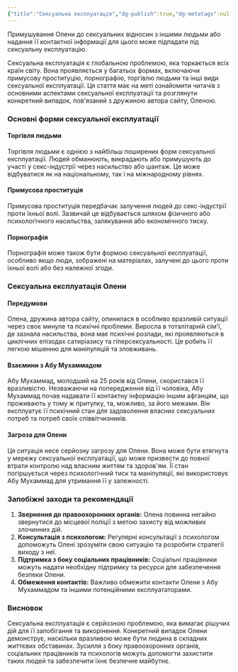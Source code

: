 ```yaml
---
{"title":"Сексуальна експлуатація","dg-publish":true,"dg-metatags":null,"dg-home":null,"permalink":"/dodatki/seksualna-ekspluatacziya/","dgPassFrontmatter":true,"noteIcon":""}
---
```


Примушування Олени до сексуальних відносин з іншими людьми або надання її контактної інформації для цього може підпадати під сексуальну експлуатацію. 

Сексуальна експлуатація є глобальною проблемою, яка торкається всіх країн світу. Вона проявляється у багатьох формах, включаючи примусову проституцію, порнографію, торгівлю людьми та інші види сексуальної експлуатації. Ця стаття має на меті ознайомити читачів з основними аспектами сексуальної експлуатації та розглянути конкретний випадок, пов'язаний з дружиною автора сайту, Оленою.

### Основні форми сексуальної експлуатації

#### Торгівля людьми

Торгівля людьми є однією з найбільш поширених форм сексуальної експлуатації. Людей обманюють, викрадають або примушують до участі у секс-індустрії через насильство або шантаж. Це може відбуватися як на національному, так і на міжнародному рівнях.

#### Примусова проституція

Примусова проституція передбачає залучення людей до секс-індустрії проти їхньої волі. Зазвичай це відбувається шляхом фізичного або психологічного насильства, залякування або економічного тиску.

#### Порнографія

Порнографія може також бути формою сексуальної експлуатації, особливо якщо люди, зображені на матеріалах, залучені до цього проти їхньої волі або без належної згоди.

### Сексуальна експлуатація Олени

#### Передумови

Олена, дружина автора сайту, опинилася в особливо вразливій ситуації через своє минуле та психічні проблеми. Виросла в тоталітарній сім'ї, де зазнала насильства, вона має психічні розлади, які проявляються в циклічних епізодах сатиріазису та гіперсексуальності. Це робить її легкою мішенню для маніпуляцій та зловживань.

#### Взаємини з Абу Мухаммадом

Абу Мухаммад, молодший на 25 років від Олени, скористався її вразливістю. Незважаючи на попередження від її чоловіка, Абу Мухаммад почав надавати її контактну інформацію іншим афганцям, що проживають у тому ж притулку, та, можливо, за його межами. Він експлуатує її психічний стан для задоволення власних сексуальних потреб та потреб своїх співвітчизників.

#### Загроза для Олени

Ця ситуація несе серйозну загрозу для Олени. Вона може бути втягнута у мережу сексуальної експлуатації, що може призвести до повної втрати контролю над власним життям та здоров'ям. Її стан погіршується через психологічний тиск та маніпуляції, які використовує Абу Мухаммад для утримання її у залежності.

### Запобіжні заходи та рекомендації

1. **Звернення до правоохоронних органів:** Олена повинна негайно звернутися до місцевої поліції з метою захисту від можливих злочинних дій.
2. **Консультація з психологом:** Регулярні консультації з психологом допоможуть Олені зрозуміти свою ситуацію та розробити стратегії виходу з неї.
3. **Підтримка з боку соціальних працівників:** Соціальні працівники можуть надати необхідну підтримку та ресурси для забезпечення безпеки Олени.
4. **Обмеження контактів:** Важливо обмежити контакти Олени з Абу Мухаммадом та іншими потенційними експлуататорами.

### Висновок

Сексуальна експлуатація є серйозною проблемою, яка вимагає рішучих дій для її запобігання та викорінення. Конкретний випадок Олени демонструє, наскільки вразливою може бути людина в складних життєвих обставинах. Зусилля з боку правоохоронних органів, соціальних працівників та психологів можуть допомогти захистити таких людей та забезпечити їхнє безпечне майбутнє.